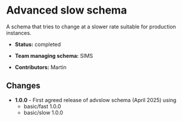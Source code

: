 # Advanced slow schema

A schema that tries to change at a slower rate suitable for
production instances.

* **Status:**  completed

* **Team managing schema:** SIMS

* **Contributors:** Martin

## Changes

* **1.0.0** - First agreed release of advslow schema (April 2025) using
  * basic/fast 1.0.0
  * basic/slow 1.0.0
